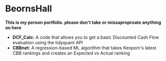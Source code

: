 # BeornsHall
**This is my person portfolio. please don't take or missaproproate anything on here**
  
- **DCF_Calc:** A code that allows you to get a basic Discounted Cash Flow evaluation using the tidyquant API
- **CBBnet:** A regression-based ML algorithm that takes Kenpom's latest CBB rankings and creates an Expected vs Actual ranking

